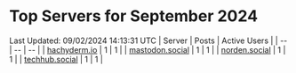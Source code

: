 # Top Servers for September 2024
Last Updated: 09/02/2024 14:13:31 UTC
| Server | Posts | Active Users |
| -- | -- | -- |
| [hachyderm.io](https://hachyderm.io/tags/PowerShell) | 1 | 1 |
| [mastodon.social](https://mastodon.social/tags/PowerShell) | 1 | 1 |
| [norden.social](https://norden.social/tags/PowerShell) | 1 | 1 |
| [techhub.social](https://techhub.social/tags/PowerShell) | 1 | 1 |
